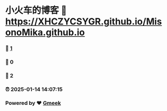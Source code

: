 # 小火车的博客 :link: https://XHCZYCSYGR.github.io/MisonoMika.github.io 
### :page_facing_up: [1](https://XHCZYCSYGR.github.io/MisonoMika.github.io/tag.html) 
### :speech_balloon: 0 
### :hibiscus: 2 
### :alarm_clock: 2025-01-14 14:07:15 
### Powered by :heart: [Gmeek](https://github.com/Meekdai/Gmeek)
